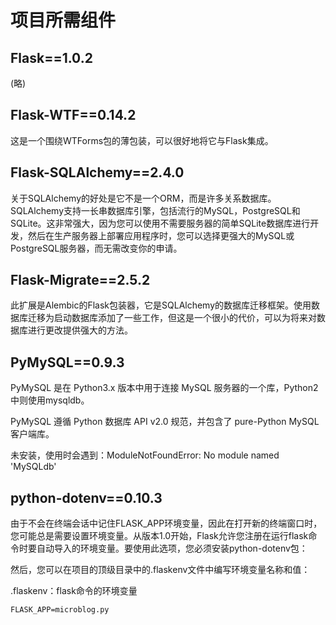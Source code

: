 # 项目所需组件

## Flask==1.0.2

(略)

## Flask-WTF==0.14.2

这是一个围绕WTForms包的薄包装，可以很好地将它与Flask集成。

## Flask-SQLAlchemy==2.4.0

关于SQLAlchemy的好处是它不是一个ORM，而是许多关系数据库。SQLAlchemy支持一长串数据库引擎，包括流行的MySQL，PostgreSQL和SQLite。这非常强大，因为您可以使用不需要服务器的简单SQLite数据库进行开发，然后在生产服务器上部署应用程序时，您可以选择更强大的MySQL或PostgreSQL服务器，而无需改变你的申请。

## Flask-Migrate==2.5.2

此扩展是Alembic的Flask包装器，它是SQLAlchemy的数据库迁移框架。使用数据库迁移为启动数据库添加了一些工作，但这是一个很小的代价，可以为将来对数据库进行更改提供强大的方法。

## PyMySQL==0.9.3

PyMySQL 是在 Python3.x 版本中用于连接 MySQL 服务器的一个库，Python2中则使用mysqldb。

PyMySQL 遵循 Python 数据库 API v2.0 规范，并包含了 pure-Python MySQL 客户端库。

未安装，使用时会遇到：ModuleNotFoundError: No module named 'MySQLdb'

## python-dotenv==0.10.3

由于不会在终端会话中记住FLASK_APP环境变量，因此在打开新的终端窗口时，您可能总是需要设置环境变量。从版本1.0开始，Flask允许您注册在运行flask命令时要自动导入的环境变量。要使用此选项，您必须安装python-dotenv包：

然后，您可以在项目的顶级目录中的.flaskenv文件中编写环境变量名称和值：

.flaskenv：flask命令的环境变量

```
FLASK_APP=microblog.py
```


